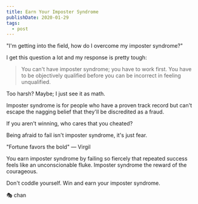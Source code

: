 ```yaml
---
title: Earn Your Imposter Syndrome
publishDate: 2020-01-29
tags:
  - post
---
```


"I'm getting into the field, how do I overcome my imposter syndrome?"

I get this question a lot and my response is pretty tough:

> You can't have imposter syndrome; you have to work first.
> You have to be objectively qualified before you can be incorrect in feeling unqualified.

Too harsh?
Maybe; I just see it as math.

Imposter syndrome is for people who have a proven track record but can't escape the nagging belief that they'll be discredited as a fraud.

If you aren't winning, who cares that you cheated?

Being afraid to fail isn't imposter syndrome, it's just fear.

"Fortune favors the bold" — Virgil

You earn imposter syndrome by failing so fiercely that repeated success feels like an unconscionable fluke.
Imposter syndrome the reward of the courageous.

Don't coddle yourself.
Win and earn your imposter syndrome.

🎭 chan
